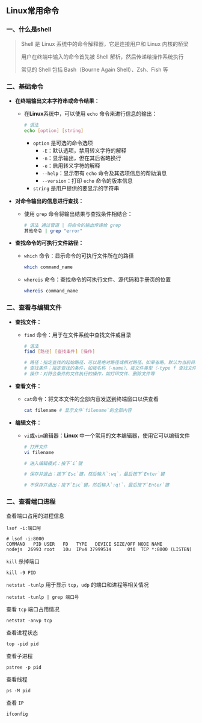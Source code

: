 ## Linux常用命令

### 一、什么是shell

> Shell 是 Linux 系统中的命令解释器，它是连接用户和 Linux 内核的桥梁
>
> 用户在终端中输入的命令首先被 Shell 解析，然后传递给操作系统执行
>
> 常见的 Shell 包括 Bash（Bourne Again Shell）、Zsh、Fish 等

### 二、基础命令

- **在终端输出文本字符串或命令结果：**

  - 在**Linux**系统中，可以使用 `echo` 命令来进行信息的输出：

    ```bash
    # 语法
    echo [option] [string]
    ```

    - `option` 是可选的命令选项
      - `-E`：默认选项，禁用转义字符的解释
      - `-n`：显示输出，但在其后省略换行
      - `-e`：启用转义字符的解释
      - `--help`：显示带有 `echo` 命令及其选项信息的帮助消息
      - `--version`：打印 `echo` 命令的版本信息
    - `string` 是用户提供的要显示的字符串

- **对命令输出的信息进行查找：**

  - 使用 `grep` 命令将输出结果与查找条件相结合：

    ```bash
    # 语法 通过管道 | 将命令的输出传递给 grep
    其他命令 | grep "error"
    ```

- **查找命令的可执行文件路径：**

  - `which` 命令：显示命令的可执行文件所在的路径

    ```bash
    which command_name
    ```

  - `whereis` 命令：查找命令的可执行文件、源代码和手册页的位置

    ```bash
    whereis command_name
    ```

### 二、查看与编辑文件

- **查找文件：**

  - `find` 命令：用于在文件系统中查找文件或目录

    ```bash
    # 语法
    find [路径] [查找条件] [操作]
    
    # 路径：指定查找的起始路径，可以是绝对路径或相对路径。如果省略，默认为当前目录 (.)
    # 查找条件：指定查找的条件，如按名称（-name）、按文件类型（-type f 查找文件，-type d 查找目录）
    # 操作：对符合条件的文件执行的操作，如打印文件、删除文件等
    ```

- **查看文件：**

  - `cat`命令：将文本文件的全部内容发送到终端窗口以供查看

    ```bash
    cat filename # 显示文件`filename`的全部内容
    ```

- **编辑文件：**

  - `vi`或`vim`编辑器：**Linux** 中一个常用的文本编辑器，使用它可以编辑文件

    ```bash
    # 打开文件
    vi filename
    
    # 进入编辑模式：按下`i`键
    
    # 保存并退出：按下`Esc`键，然后输入`:wq`，最后按下`Enter`键
    
    # 不保存并退出：按下`Esc`键，然后输入`:q!`，最后按下`Enter`键
    ```

### 二、查看端口进程

查看端口占用的进程信息

```shell
lsof -i:端口号

# lsof -i:8000
COMMAND   PID USER   FD   TYPE   DEVICE SIZE/OFF NODE NAME
nodejs  26993 root   10u  IPv4 37999514      0t0  TCP *:8000 (LISTEN)
```

`kill` 杀掉端口

```shell
kill -9 PID
```

`netstat -tunlp` 用于显示 `tcp`，`udp` 的端口和进程等相关情况

```shell
netstat -tunlp | grep 端口号
```

查看 `tcp` 端口占用情况

```shell
netstat -anvp tcp
```

查看进程状态

```shell
top -pid pid
```

查看子进程

```shell
pstree -p pid
```

查看线程

```shell
ps -M pid
```

查看 `IP`

```shell
ifconfig
```

